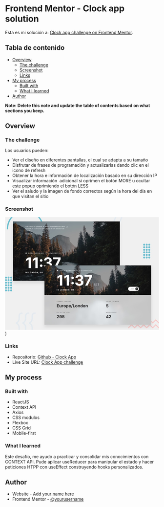 # Frontend Mentor - Clock app solution

Esta es mi solución a: [Clock app challenge on Frontend Mentor](https://www.frontendmentor.io/challenges/clock-app-LMFaxFwrM).

## Tabla de contenido

- [Overview](#overview)
  - [The challenge](#the-challenge)
  - [Screenshot](#screenshot)
  - [Links](#links)
- [My process](#my-process)
  - [Built with](#built-with)
  - [What I learned](#what-i-learned)
- [Author](#author)

**Note: Delete this note and update the table of contents based on what sections you keep.**

## Overview

### The challenge

Los usuarios pueden:

- Ver el diseño en diferentes pantallas, el cual se adapta a su tamaño
- Disfrutar de frases de programación y actualizarlas dando clic en el icono de refresh
- Obtener la hora e información de localización basado en su dirección IP
- Visualizar información  adicional si oprimen el botón MORE u ocultar este popup oprimiendo el botón LESS
- Ver el saludo y la imagen de fondo correctos según la hora del día en que visitan el sitio

### Screenshot

![](./preview.jpg))

### Links

- Repositorio: [Github - Clock App ](https://github.com/yeffweb/clock-app)
- Live Site URL: [Clock App challenge](https://clock-app-challenge.netlify.app/)

## My process

### Built with

- ReactJS
- Context API
- Axios
- CSS modulos
- Flexbox
- CSS Grid
- Mobile-first

### What I learned

Este desafío, me ayudo a practicar y consolidar mis conocimientos con CONTEXT API. Pude aplicar useReducer para manipular el estado y hacer peticiones HTPP con useEffect construyendo hooks personalizados.

## Author

- Website - [Add your name here](https://www.yefweb.com)
- Frontend Mentor - [@yourusername](https://www.frontendmentor.io/profile/yeffweb)
